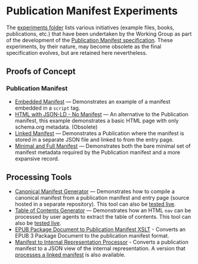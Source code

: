 # Publication Manifest Experiments

The [experiments folder](https://github.com/w3c/pub-manifest/tree/master/experiments) lists various initiatives (example files, books, publications, etc.) that have been undertaken by the Working Group as part of the development of the [Publication Manifest specification](https://www.w3.org/TR/pub-manifest/). These experiments, by their nature, may become obsolete as the final specification evolves, but are retained here nevertheless.

## Proofs of Concept

### Publication Manifest

- [Embedded Manifest](https://github.com/w3c/pub-manifest/tree/master/experiments/manifest_script) — Demonstrates an example of a manifest embedded in a `script` tag.
- [HTML with JSON-LD - No Manifest](https://github.com/w3c/pub-manifest/tree/master/experiments/html-schema-org-json-ld) — An alternative to the  Publication manifest, this example demonstrates a basic HTML page with only schema.org metadata. (Obsolete)
- [Linked Manifest](https://github.com/w3c/pub-manifest/tree/master/experiments/separate_manifest) — Demonstrates a Publication where the manifest is stored in a separate JSON file and linked to from the entry page.
- [Minimal and Full Manifest](https://github.com/w3c/pub-manifest/tree/master/experiments/w3c_rec) — Demonstrates both the bare minimal set of manifest metadata required by the Publication manifest and a more expansive record.

## Processing Tools

- [Canonical Manifest Generator](https://github.com/iherman/WPManifest) — Demonstrates how to compile a canonical manifest from a  publication manifest and entry page (source hosted in a separate repository). This tool can also be [tested live](https://iherman.github.io/WPManifest/webview/).
- [Table of Contents Generator](https://github.com/w3c/tree/master/experiments/toc_generator) — Demonstrates how an HTML `nav` can be processed by user agents to extract the table of contents. This tool can also be [tested live](https://w3c.github.io/pub-manifest/experiments/toc_generator/).
- [EPUB Package Document to Publication Manifest XSLT](https://github.com/w3c/pub-manifest/tree/master/experiments/epub_package_xslt) - Converts an EPUB 3 Package Document to the publication manifest format.
- [Manifest to Internal Representation Processor](https://raw.githack.com/w3c/pub-manifest/master/experiments/manifest-to-internal-processor/index.html) - Converts a publication manifest to a JSON view of the internal representation. A version that [processes a linked manifest](https://raw.githack.com/w3c/pub-manifest/master/experiments/manifest-to-internal-processor/linked.html) is also available.
